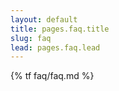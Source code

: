 ```yaml
---
layout: default
title: pages.faq.title
slug: faq
lead: pages.faq.lead
---
```


{% tf faq/faq.md %}
